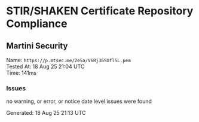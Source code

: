 # STIR/SHAKEN Certificate Repository Compliance

## Martini Security

Name: `https://p.mtsec.me/2e5a/V6Rj36SUfl5L.pem`\
Tested At: 18 Aug 25 21:04 UTC\
Time: 141ms

### Issues

no warning, or error, or notice date level issues were found

Generated: 18 Aug 25 21:13 UTC